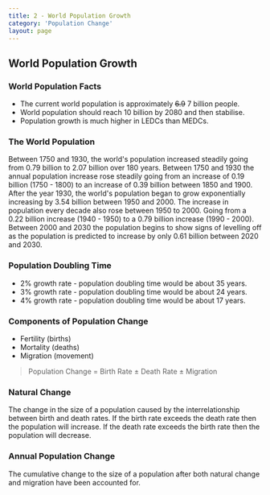 ```yaml
---
title: 2 - World Population Growth
category: 'Population Change'
layout: page
---
```


World Population Growth 
-----------------------

### World Population Facts

- The current world population is approximately <del>6.9</del> 7 billion people.
- World population should reach 10 billion by 2080 and then stabilise.
- Population growth is much higher in LEDCs than MEDCs.  

### The World Population

Between 1750 and 1930, the world's population increased steadily going from 0.79 billion to 2.07 billion over 180 years. Between 1750 and 1930 the annual population increase rose steadily going from an increase of 0.19 billion (1750 - 1800) to an increase of 0.39 billion between 1850 and 1900. After the year 1930, the world's population began to grow exponentially increasing by 3.54 billion between 1950 and 2000. The increase in population every decade also rose between 1950 to 2000. Going from a 0.22 billion increase (1940 - 1950) to a 0.79 billion increase (1990 - 2000). Between 2000 and 2030 the population begins to show signs of levelling off as the population is predicted to increase by only 0.61 billion between 2020 and 2030.

### Population Doubling Time

- 2% growth rate - population doubling time would be about 35 years.
- 3% growth rate - population doubling time would be about 24 years. 
- 4% growth rate - population doubling time would be about 17 years.

### Components of  Population Change

- Fertility (births)
- Mortality (deaths)
- Migration (movement)

> Population Change = Birth Rate ± Death Rate ± Migration

### Natural Change

The change in the size of a population caused by the interrelationship between birth and death rates. If the birth rate exceeds the death rate then the population will increase. If the death rate exceeds the birth rate then the population will decrease.

### Annual Population Change 

The cumulative change to the size of a population after both natural change and migration have been accounted for.